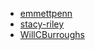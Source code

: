 <!-- Please use Markdown to create a link to your Github profile using either your name or github user name as the text, and place your name alphabetically on this page. -->
- [emmettpenn](https://github.com/egpennington)
- [stacy-riley](https://github.com/stacy-riley)
- [WillCBurroughs](https://github.com/WillCBurroughs)
